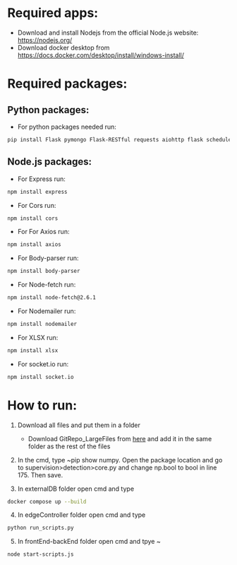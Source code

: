 # Required apps:

+ Download and install Nodejs from the official Node.js website: https://nodejs.org/
+ Download docker desktop from https://docs.docker.com/desktop/install/windows-install/ 

# Required packages:

## Python packages:
+ For python packages needed run:
```bash
pip install Flask pymongo Flask-RESTful requests aiohttp flask schedule opencv-python torch ultralytics supervisely paho-mqtt numpy pandas torchvision detectron2
```

## Node.js packages:
+ For Express run:
```bash
npm install express
```
+ For Cors run:
```bash
npm install cors
```
+ For For Axios run:
```bash
npm install axios
```
+ For Body-parser run:
```bash
npm install body-parser
```
+ For Node-fetch run:
```bash
npm install node-fetch@2.6.1
```
+ For Nodemailer run:
```bash
npm install nodemailer
```
+ For XLSX run:
```bash
npm install xlsx
```
+ For socket.io run:
```bash
npm install socket.io
```

# How to run:

1. Download all files and put them in a folder
   + Download GitRepo_LargeFiles from [here](https://www.dropbox.com/scl/fo/xkffl87ia2yy5pp4ahwvg/h?rlkey=nb8zr8kwkz41wdny6tdgwtgec&dl=0) and add it in the same folder as the rest of the files
        
2. In the cmd, type ~pip show numpy. Open the package location and go to supervision>detection>core.py and change np.bool to bool in line 175. Then save.
   
3. In externalDB folder open cmd and type
```bash
docker compose up --build
```
    
4. In edgeController folder open cmd and type
```bash
python run_scripts.py
```

5. In frontEnd-backEnd folder open cmd and tpye ~
```bash
node start-scripts.js
```
